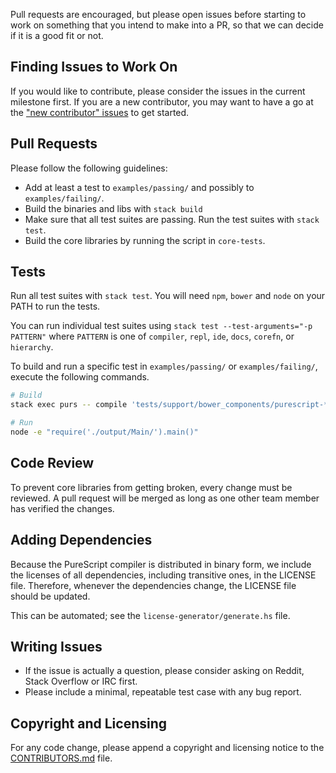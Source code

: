 Pull requests are encouraged, but please open issues before starting to work on something that you intend to make into a PR, so that we can decide if it is a good fit or not.

## Finding Issues to Work On

If you would like to contribute, please consider the issues in the current milestone first. If you are a new contributor, you may want to have a go at the ["new contributor" issues](https://github.com/purescript/purescript/labels/new%20contributor) to get started.

## Pull Requests

Please follow the following guidelines:

- Add at least a test to `examples/passing/` and possibly to `examples/failing/`.
- Build the binaries and libs with `stack build`
- Make sure that all test suites are passing. Run the test suites with `stack test`.
- Build the core libraries by running the script in `core-tests`.

## Tests

Run all test suites with `stack test`. You will need `npm`, `bower` and `node` on your PATH to run the tests.

You can run individual test suites using `stack test --test-arguments="-p
PATTERN"` where `PATTERN` is one of `compiler`, `repl`, `ide`, `docs`, `corefn`,
or `hierarchy`.

To build and run a specific test in `examples/passing/` or `examples/failing/`, execute the following commands.

``` bash
# Build
stack exec purs -- compile 'tests/support/bower_components/purescript-*/src/**/*.purs' examples/blah/Blah.purs

# Run
node -e "require('./output/Main/').main()"
```

## Code Review

To prevent core libraries from getting broken, every change must be reviewed. A pull request will be merged as long as one other team member has verified the changes.

## Adding Dependencies

Because the PureScript compiler is distributed in binary form, we include
the licenses of all dependencies, including transitive ones, in the LICENSE
file. Therefore, whenever the dependencies change, the LICENSE file should be
updated.

This can be automated; see the `license-generator/generate.hs` file.

## Writing Issues

- If the issue is actually a question, please consider asking on Reddit, Stack Overflow or IRC first.
- Please include a minimal, repeatable test case with any bug report.

## Copyright and Licensing

For any code change, please append a copyright and licensing notice to the [CONTRIBUTORS.md](CONTRIBUTORS.md) file.
